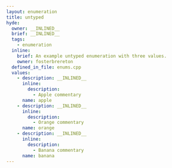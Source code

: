 ```yaml
---
layout: enumeration
title: untyped
hyde:
  owner: __INLINED__
  brief: __INLINED__
  tags:
    - enumeration
  inline:
    brief: An example untyped enumeration with three values.
    owner: fosterbrereton
  defined_in_file: enums.cpp
  values:
    - description: __INLINED__
      inline:
        description:
          - Apple commentary
      name: apple
    - description: __INLINED__
      inline:
        description:
          - Orange commentary
      name: orange
    - description: __INLINED__
      inline:
        description:
          - Banana commentary
      name: banana
---
```

